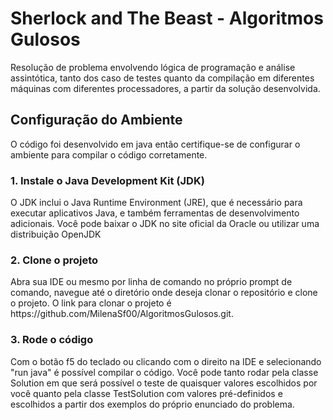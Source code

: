 <h1> Sherlock and The Beast - Algoritmos Gulosos</h1>
<p> Resolução de problema envolvendo lógica de programação e análise assintótica, tanto dos caso de testes quanto da compilação em diferentes máquinas com diferentes processadores, a partir da solução desenvolvida. </p>

<h2> Configuração do Ambiente </h2>
<p>O código foi desenvolvido em java então certifique-se de configurar o ambiente para compilar o código corretamente.</p>

<h3> 1. Instale o Java Development Kit (JDK)</h3>
<p>O JDK inclui o Java Runtime Environment (JRE), que é necessário para executar aplicativos Java, e também ferramentas de desenvolvimento adicionais. Você pode baixar o JDK no site oficial da Oracle ou utilizar uma distribuição OpenJDK </p>

<h3> 2. Clone o projeto </h3>
<p> Abra sua IDE ou mesmo por linha de comando no próprio prompt de comando, navegue até o diretório onde deseja clonar o repositório e clone o projeto. O link para clonar o projeto é https://github.com/MilenaSf00/AlgoritmosGulosos.git. </p>

<h3> 3. Rode o código  </h3>
<p> Com o botão f5 do teclado ou clicando com o direito na IDE e selecionando "run java" é possível compilar o código. Você pode tanto rodar pela classe Solution em que será possível o teste de quaisquer valores escolhidos por você quanto pela classe TestSolution com valores pré-definidos e escolhidos a partir dos exemplos do próprio enunciado do problema. </p>

